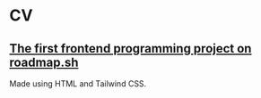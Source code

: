 # CV
## [The first frontend programming project on roadmap.sh](https://roadmap.sh/projects/single-page-cv)
Made using HTML and Tailwind CSS.  
